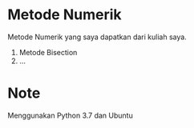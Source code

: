 # Metode Numerik
Metode Numerik yang saya dapatkan dari kuliah saya. 

1. Metode Bisection
2. ...

# Note
Menggunakan Python 3.7 dan Ubuntu 
